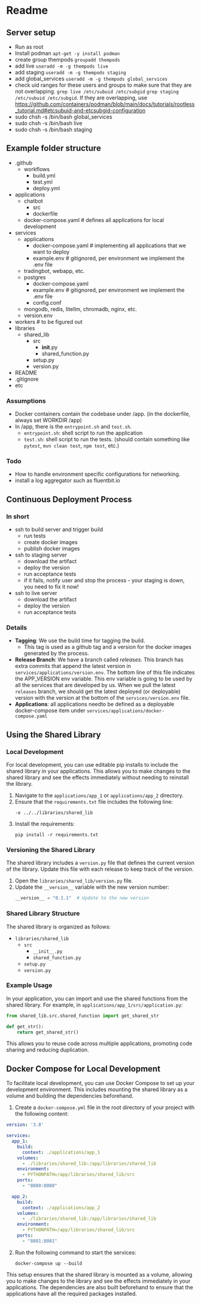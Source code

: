 # Readme

## Server setup
 - Run as root
 - Install podman `apt-get -y install podman`
 - create group thempods `groupadd thempods`
 - add live `useradd -m -g thempods live`
 - add staging `useradd -m -g thempods staging`
 - add global_services `useradd -m -g thempods global_services`
 - check uid ranges for these users and groups to make sure that they are not overlapping. `grep live /etc/subuid /etc/subgid` `grep staging /etc/subuid /etc/subgid`. If they are overlapping, use https://github.com/containers/podman/blob/main/docs/tutorials/rootless_tutorial.md#etcsubuid-and-etcsubgid-configuration
 - sudo chsh -s /bin/bash global_services
 - sudo chsh -s /bin/bash live
 - sudo chsh -s /bin/bash staging


## Example folder structure

- .github
  - workflows
    - build.yml
    - test.yml
    - deploy.yml
- applications 
  - chatbot
    - src
    - dockerfile
  - docker-compose.yaml # defines all applications for local development
- services
  - applications
    - docker-compose.yaml # implementing all applications that we want to deploy
    - example.env # gitignored, per environment we implement the .env file
  - tradingbot, webapp, etc.
  - postgres
    - docker-compose.yaml
    - example.env # gitignored, per environment we implement the .env file
    - config.conf
  - mongodb, redis, litellm, chromadb, nginx, etc.
  - version.env
- workers # to be figured out
- libraries
  - shared_lib
    - src
      - __init__.py
      - shared_function.py
    - setup.py
    - version.py
- README
- .gitignore
- etc

### Assumptions
* Docker containers contain the codebase under /app. (in the dockerfile, always set WORKDIR /app)
* In /app, there is the `entrypoint.sh` and `test.sh`. 
  * `entrypoint.sh`: shell script to run the application
  * `test.sh`: shell script to run the tests. (should contain something like `pytest`, `mvn clean test`, `npm test`, etc.)


### Todo
- How to handle environment specific configurations for networking. 
- install a log aggregator such as fluentbit.io

## Continuous Deployment Process
### In short
  - ssh to build server and trigger build
    - run tests
    - create docker images
    - publish docker images
  - ssh to staging server 
    - download the artifact
    - deploy the version
    - run acceptance tests
    - if it fails, notify user and stop the process - your staging is down, you need to fix it now! 
  - ssh to live server
    - download the artifact
    - deploy the version
    - run acceptance tests 

### Details
- **Tagging**: We use the build time for tagging the build. 
  - This tag is used as a github tag and a version for the docker images generated by the process.
- **Release Branch**: We have a branch called *releases*. This branch has extra commits that append the latest version in `services/applications/version.env`. The bottom line of this file indicates the APP_VERSION env variable. This env variable is going to be used by all the services that are developed by us. When we pull the latest `releases` branch, we should get the latest deployed (or deployable) version with the version at the bottom of the `services/version.env` file. 
- **Applications**: all applications needto be defined as a deployable docker-compose item under `services/applications/docker-compose.yaml`

## Using the Shared Library

### Local Development

For local development, you can use editable pip installs to include the shared library in your applications. This allows you to make changes to the shared library and see the effects immediately without needing to reinstall the library.

1. Navigate to the `applications/app_1` or `applications/app_2` directory.
2. Ensure that the `requirements.txt` file includes the following line:
   ```
   -e ../../libraries/shared_lib
   ```
3. Install the requirements:
   ```
   pip install -r requirements.txt
   ```

### Versioning the Shared Library

The shared library includes a `version.py` file that defines the current version of the library. Update this file with each release to keep track of the version.

1. Open the `libraries/shared_lib/version.py` file.
2. Update the `__version__` variable with the new version number:
   ```python
   __version__ = "0.1.1"  # Update to the new version
   ```

### Shared Library Structure

The shared library is organized as follows:

- `libraries/shared_lib`
  - `src`
    - `__init__.py`
    - `shared_function.py`
  - `setup.py`
  - `version.py`

### Example Usage

In your application, you can import and use the shared functions from the shared library. For example, in `applications/app_1/src/application.py`:

```python
from shared_lib.src.shared_function import get_shared_str

def get_str():
    return get_shared_str()
```

This allows you to reuse code across multiple applications, promoting code sharing and reducing duplication.

## Docker Compose for Local Development

To facilitate local development, you can use Docker Compose to set up your development environment. This includes mounting the shared library as a volume and building the dependencies beforehand.

1. Create a `docker-compose.yml` file in the root directory of your project with the following content:

```yaml
version: '3.8'

services:
  app_1:
    build:
      context: ./applications/app_1
    volumes:
      - ./libraries/shared_lib:/app/libraries/shared_lib
    environment:
      - PYTHONPATH=/app/libraries/shared_lib/src
    ports:
      - "8080:8080"

  app_2:
    build:
      context: ./applications/app_2
    volumes:
      - ./libraries/shared_lib:/app/libraries/shared_lib
    environment:
      - PYTHONPATH=/app/libraries/shared_lib/src
    ports:
      - "8081:8081"
```

2. Run the following command to start the services:
   ```
   docker-compose up --build
   ```

This setup ensures that the shared library is mounted as a volume, allowing you to make changes to the library and see the effects immediately in your applications. The dependencies are also built beforehand to ensure that the applications have all the required packages installed.
